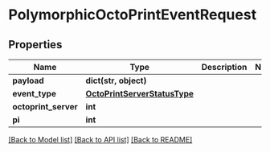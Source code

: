 # PolymorphicOctoPrintEventRequest


## Properties
Name | Type | Description | Notes
------------ | ------------- | ------------- | -------------
**payload** | **dict(str, object)** |  | 
**event_type** | [**OctoPrintServerStatusType**](OctoPrintServerStatusType.md) |  | 
**octoprint_server** | **int** |  | 
**pi** | **int** |  | 

[[Back to Model list]](../README.md#documentation-for-models) [[Back to API list]](../README.md#documentation-for-api-endpoints) [[Back to README]](../README.md)


